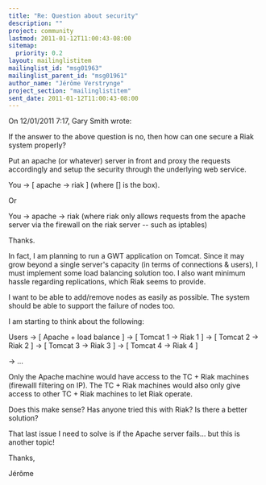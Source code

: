```yaml
---
title: "Re: Question about security"
description: ""
project: community
lastmod: 2011-01-12T11:00:43-08:00
sitemap:
  priority: 0.2
layout: mailinglistitem
mailinglist_id: "msg01963"
mailinglist_parent_id: "msg01961"
author_name: "Jérôme Verstrynge"
project_section: "mailinglistitem"
sent_date: 2011-01-12T11:00:43-08:00
---
```


On 12/01/2011 7:17, Gary Smith wrote:

If the answer to the above question is no, then how can one secure a
Riak system properly?

Put an apache (or whatever) server in front and proxy the requests accordingly 
and setup the security through the underlying web service.

You -&gt; [ apache -&gt; riak ] (where [] is the box).

Or

You -&gt; apache -&gt; riak (where riak only allows requests from the apache server 
via the firewall on the riak server -- such as iptables)

Thanks.

In fact, I am planning to run a GWT application on Tomcat. Since it may 
grow beyond a single server's capacity (in terms of connections & 
users), I must implement some load balancing solution too. I also want 
minimum hassle regarding replications, which Riak seems to provide.


I want to be able to add/remove nodes as easily as possible. The system 
should be able to support the failure of nodes too.


I am starting to think about the following:

Users -&gt; [ Apache + load balance ] -&gt; [ Tomcat 1 -&gt; Riak 1 ]
 -&gt; [ Tomcat 
2 -&gt; Riak 2 ]
 -&gt; [ Tomcat 
3 -&gt; Riak 3 ]
 -&gt; [ Tomcat 
4 -&gt; Riak 4 ]

 -&gt; ...

Only the Apache machine would have access to the TC + Riak machines 
(firewalll filtering on IP). The TC + Riak machines would also only give 
access to other TC + Riak machines to let Riak operate.


Does this make sense? Has anyone tried this with Riak? Is there a better 
solution?


That last issue I need to solve is if the Apache server fails... but 
this is another topic!


Thanks,

Jérôme

